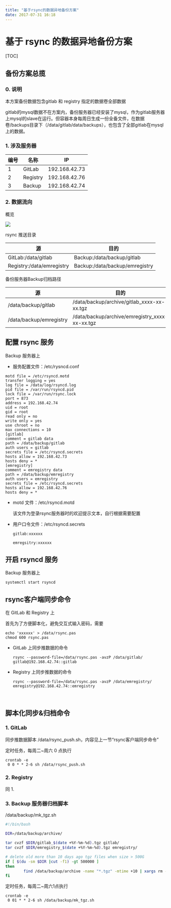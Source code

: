 ```yaml
---
title: "基于rsync的数据异地备份方案"
date: 2017-07-31 16:18
---
```


# 基于 rsync 的数据异地备份方案

[TOC]

## 备份方案总揽

### 0. 说明

本方案备份数据包含gitlab 和 registry 指定的数据卷全部数据

gitlab的mysql数据不在方案内，备份服务器已经安装了mysql，作为gitlab服务器上mysql的slave在运行。但容器本身每周日生成一份全备文件，在数据卷/backups目录下（/data/gitlab/data/backups），也包含了全部gitlab在mysql上的数据。

### 1. 涉及服务器

| 编号   | 名称       | IP            |
| ---- | -------- | ------------- |
| 1    | GitLab   | 192.168.42.73 |
| 2    | Registry | 192.168.42.76 |
| 3    | Backup   | 192.168.42.74 |



### 2. 数据流向

概览

![](http://140.143.250.15/wiki-img/内网gitlab和registry备份.png)

rsync 推送目录

| 源                         | 目的                             |
| ------------------------- | ------------------------------ |
| GitLab:/data/gitlab       | Backup:/data/backup/gitlab     |
| Registry:/data/emregistry | Backup:/data/backup/emregistry |

备份服务器Backup归档路径

| 源                       | 目的                                       |
| ----------------------- | ---------------------------------------- |
| /data/backup/gitlab     | /data/backup/archive/gitlab_xxxx-xx-xx.tgz |
| /data/backup/emregistry | /data/backup/archive/emregistry_xxxx-xx-xx.tgz |



## 配置 rsync 服务 

Backup 服务器上

- 服务配置文件：/etc/rysncd.conf

```
motd file = /etc/rsyncd.motd
transfer logging = yes
log file = /data/log/rsyncd.log
pid file = /var/run/rsyncd.pid
lock file = /var/run/rsync.lock
port = 873
address = 192.168.42.74
uid = root
gid = root
read only = no
write only = yes
use chroot = no
max connections = 10
[gitlab]
comment = gitlab data
path = /data/backup/gitlab
auth users = gitlab
secrets file = /etc/rsyncd.secrets
hosts allow = 192.168.42.73
hosts deny = *
[emregistry]
comment = emregistry data
path = /data/backup/emregistry
auth users = emregistry
secrets file = /etc/rsyncd.secrets
hosts allow = 192.168.42.76
hosts deny = *
```

- motd 文件：/etc/rsyncd.motd

  该文件为登录rsync服务器时的欢迎提示文本，自行根据需要配置

- 用户口令文件：/etc/rsyncd.secrets

  ```
  gitlab:xxxxxx
  ```
  ```
  emregsitry:xxxxxx
  ```



## 开启 rsyncd 服务

Backup 服务器上

```
systemctl start rsyncd
```



## rsync客户端同步命令

在 GitLab 和 Registry 上

首先为了方便脚本化，避免交互式输入密码，需要

```
echo 'xxxxxx' > /data/rsync.pas
chmod 600 rsync.pas
```

- GitLab 上同步推数据的命令

  ```
  rsync --password-file=/data/rsync.pas -avzP /data/gitlab/ gitlab@192.168.42.74::gitlab
  ```

- Registry 上同步推数据的命令

  ```
  rsync --password-file=/data/rsync.pas -avzP /data/emregistry/ emregistry@192.168.42.74::emregistry
  ```

  ​

## 脚本化同步&归档命令

### 1. GitLab

同步推数据脚本 /data/rsync_push.sh，内容见上一节“rsync客户端同步命令”

定时任务，每周二~周六 0 点执行

```
crontab -e
 0 0 * * 2-6 sh /data/rsync_push.sh
```

### 2. Registry

同 1.

### 3. Backup 服务器归档脚本

/data/backup/mk_tgz.sh

```bash
#!/bin/bash

DIR=/data/backup/archive/

tar cvzf $DIR/gitlab_$(date +%Y-%m-%d).tgz gitlab/
tar cvzf $DIR/emregistry_$(date +%Y-%m-%d).tgz emregistry/

# delete old more than 10 days ago tgz files when size > 500G
if [ $(du -sm $DIR |cut -f1) -gt 500000 ]
then
        find /data/backup/archive -name "*.tgz" -mtime +10 | xargs rm -f
fi
```

定时任务，每周二~周六1点执行

```
crontab -e
 0 01 * * 2-6 sh /data/backup/mk_tgz.sh
```

